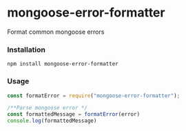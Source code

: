 # mongoose-error-formatter
Format common mongoose errors

### Installation

```
npm install mongoose-error-formatter
```

### Usage
```javascript
const formatError = require("mongoose-error-formatter");

/**Parse mongoose error */
const formattedMessage = formatError(error)
console.log(formattedMessage)

```